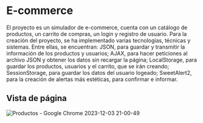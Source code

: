 # E-commerce
El proyecto es un simulador de e-commerce, cuenta con un catálogo de productos, un carrito de compras, un login y registro de usuario.
Para la creación del proyecto, se ha implementado varias tecnologías, técnicas y sistemas. Entre ellas, se encuentran: JSON, para guardar y transmitir la información de los productos y usuarios; AJAX, para hacer peticiones al archivo JSON y obtener los datos sin recargar la página; LocalStorage, para guardar los productos, usuarios y el carrito, que se irán creando; SessionStorage, para guardar los datos del usuario logeado; SweetAlert2, para la creación de alertas más estéticas, para confirmar e informar.

## Vista de página
![Productos - Google Chrome 2023-12-03 21-00-49](https://github.com/Cesar-Ignacio/CarritoCompras/assets/73149891/bd02b7fe-7c20-4f80-a5e2-b0bf0af5a7a5)
